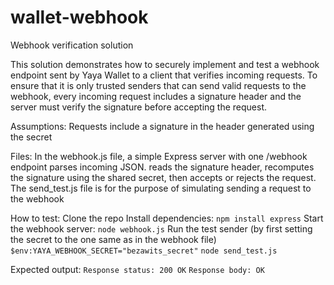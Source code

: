 # wallet-webhook
Webhook verification solution

This solution demonstrates how to securely implement and test a webhook endpoint sent by Yaya Wallet to a client that verifies incoming requests.
To ensure that it is only trusted senders that can send valid requests to the webhook, every incoming request includes a signature header and the server must verify the signature before accepting the request.

Assumptions:
Requests include a signature in the header generated using the secret

Files:
In the webhook.js file, a simple Express server with one /webhook endpoint parses incoming JSON. reads the signature header, recomputes the signature using the shared secret, then accepts or rejects the request.
The send_test.js file is for the purpose of simulating sending a request to the webhook

How to test:
Clone the repo
Install dependencies:
`npm install express`
Start the webhook server:
`node webhook.js`
Run the test sender (by first setting the secret to the one same as in the webhook file)
`$env:YAYA_WEBHOOK_SECRET="bezawits_secret"`
`node send_test.js`

Expected output:
`Response status: 200 OK`
`Response body: OK`
